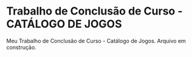 Trabalho de Conclusão de Curso - CATÁLOGO DE JOGOS
=======

Meu Trabalho de Conclusão de Curso - Catálogo de Jogos.
Arquivo em construção.
